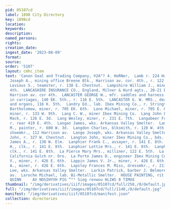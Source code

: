 ```yaml
---
pid: 05107cd
label: 1898 City Directory
key: 1898cd
location: 
keywords: 
description: 
named_persons: 
rights: 
creation_date: 
ingest_date: '2023-08-09'
format: 
source: 
order: '5107'
layout: cmhc_item
text: 'Canon Goal and Trading Company, ®2A"? 4. HoRNer,  Lamb r. 224 Harrison av.  Lamping
  Joseph A., mining office Breene Blk., Harrison av. cor. 4th., r. 122 W. 3d.  Lamping
  Levious S., teamster, r. 138 E. Chestnut.  Lampshire William J., miner, r. 217 E.
  4th.  LANCASHIRE INSURANCE CO., England, Milner & Hurd agts., 20-21 Boston Blk.,
  Harrison av. cor 4th.  LANCASTER GEORGE W., mfr. saddles and harness and dealer
  in carriages, 140 EK. 5th., r. 116 E. 5th.  LANCASTER G. W. MRS., dealer in pianos
  and organs, 116 K. 5th.  Landry Ed., lab. Ibex Mining Co., r. Stringtown.  Lane
  Bartholomew, miner, r. 705 EK. 6th.  Lane Michael, miner, r. 705 E. 6th.  Lane William,
  miner, r. 133 W. 9th.  Lang C. W., miner Ibex Mining Co.  Lang John F., porter Gottlieb
  Mack, r. 126 E. 3d.  Lang Wesley, miner, r. 231 E. 7th.  Langabeer Fred, miner,
  r. rear 419 E. 4th.  Langan James, wks. Arkansas Valley Smelter.  Langan Thomas
  M., painter, r. 600 W. 3d.  Langdon Charles, blksmith, r. 128 W. 4th.  Lange Joseph,
  shoemkr., 112 Harrison av.  Lange Joseph, wks. Arkansas Valley Smelter.  Langenbahn
  John, r. 327 W. Chestnut.  Langton John, miner Ibex Mining Co., bds. 532 E. 4th.  Lannan
  James A., r. 130 W. Elm.  Lanphier Frank C., assayer, r. 141 E. 8th.  Lanphier Joseph
  H., clk., r. 141 E. 8th.  Lanphier Lottie Mrs., r. 141 E. 8th.  Lanphier Roy W.,
  clk., r. 141 E. 8th.  La Pierce Mary Mrs., milliner, 122 E. 5th.  La Plata Mines,
  California Gulch nr. Oro.  La Porte James D., engineer Ibex Mining Co.  Lappin James
  V., miner, r. 426 E. 6th.  Lappin James V. Jr., miner, r. 426 E. 6th.  Lappin Louis
  A., miner, r. 426 E. 6th.  Lapsley Frances M. Miss, dressmkr., r. 211 W. 7th.  Larimore
  Lee, wks. Arkansas Valley Smelter.  Larkin Patrick, barber J. Belmore, r. 124 Harrison
  av.  Laroche Michael, lab. Bi-Metallic Smelter.  HOUSE PAINTING, rit 24%, J, J.
  QUINN     AV NOSIHYVH PIG “°° Sieg revwou HLIWS 8 TIMOd       '
thumbnail: "/img/derivatives/iiif/images/05107cd/full/250,/0/default.jpg"
full: "/img/derivatives/iiif/images/05107cd/full/1140,/0/default.jpg"
manifest: "/img/derivatives/iiif/05107cd/manifest.json"
collection: directories
---
```

